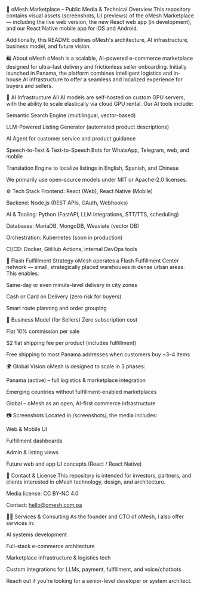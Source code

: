 📄 oMesh Marketplace – Public Media & Technical Overview
This repository contains visual assets (screenshots, UI previews) of the oMesh Marketplace — including the live web version, the new React web app (in development), and our React Native mobile app for iOS and Android.

Additionally, this README outlines oMesh's architecture, AI infrastructure, business model, and future vision.

🛍️ About oMesh
oMesh is a scalable, AI-powered e-commerce marketplace designed for ultra-fast delivery and frictionless seller onboarding. Initially launched in Panama, the platform combines intelligent logistics and in-house AI infrastructure to offer a seamless and localized experience for buyers and sellers.

🧠 AI Infrastructure
All AI models are self-hosted on custom GPU servers, with the ability to scale elastically via cloud GPU rental. Our AI tools include:

Semantic Search Engine (multilingual, vector-based)

LLM-Powered Listing Generator (automated product descriptions)

AI Agent for customer service and product guidance

Speech-to-Text & Text-to-Speech Bots for WhatsApp, Telegram, web, and mobile

Translation Engine to localize listings in English, Spanish, and Chinese

We primarily use open-source models under MIT or Apache-2.0 licenses.

⚙️ Tech Stack
Frontend: React (Web), React Native (Mobile)

Backend: Node.js (REST APIs, OAuth, Webhooks)

AI & Tooling: Python (FastAPI, LLM integrations, STT/TTS, scheduling)

Databases: MariaDB, MongoDB, Weaviate (vector DB)

Orchestration: Kubernetes (soon in production)

CI/CD: Docker, GitHub Actions, internal DevOps tools

🚚 Flash Fulfillment Strategy
oMesh operates a Flash Fulfillment Center network — small, strategically placed warehouses in dense urban areas. This enables:

Same-day or even minute-level delivery in city zones

Cash or Card on Delivery (zero risk for buyers)

Smart route planning and order grouping

💸 Business Model (for Sellers)
Zero subscription cost

Flat 10% commission per sale

$2 flat shipping fee per product (includes fulfillment)

Free shipping to most Panama addresses when customers buy ~3–4 items

🌍 Global Vision
oMesh is designed to scale in 3 phases:

Panama (active) – full logistics & marketplace integration

Emerging countries without fulfillment-enabled marketplaces

Global – oMesh as an open, AI-first commerce infrastructure

📷 Screenshots
Located in /screenshots/, the media includes:

Web & Mobile UI

Fulfillment dashboards

Admin & listing views

Future web and app UI concepts (React / React Native)

📣 Contact & License
This repository is intended for investors, partners, and clients interested in oMesh technology, design, and architecture.

Media license: CC BY-NC 4.0

Contact: hello@omesh.com.pa

🧑‍💻 Services & Consulting
As the founder and CTO of oMesh, I also offer services in:

AI systems development

Full-stack e-commerce architecture

Marketplace infrastructure & logistics tech

Custom integrations for LLMs, payment, fulfillment, and voice/chatbots

Reach out if you're looking for a senior-level developer or system architect.
